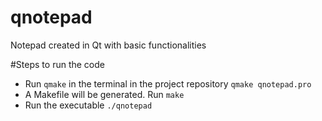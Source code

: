 # qnotepad
Notepad created in Qt with basic functionalities

#Steps to run the code
* Run ``qmake`` in the terminal in the project repository ``qmake qnotepad.pro``
* A Makefile will be generated. Run ``make``
* Run the executable ``./qnotepad``
